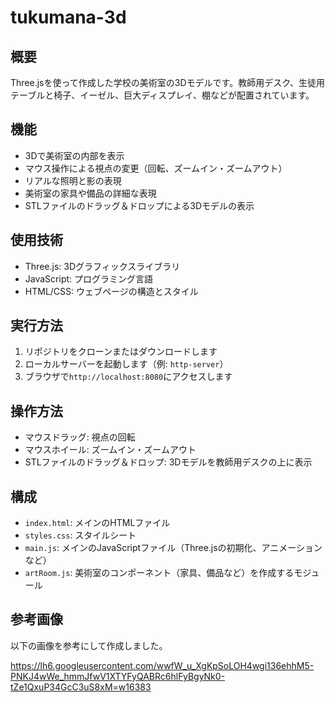 # tukumana-3d

## 概要
Three.jsを使って作成した学校の美術室の3Dモデルです。教師用デスク、生徒用テーブルと椅子、イーゼル、巨大ディスプレイ、棚などが配置されています。

## 機能
- 3Dで美術室の内部を表示
- マウス操作による視点の変更（回転、ズームイン・ズームアウト）
- リアルな照明と影の表現
- 美術室の家具や備品の詳細な表現
- STLファイルのドラッグ＆ドロップによる3Dモデルの表示

## 使用技術
- Three.js: 3Dグラフィックスライブラリ
- JavaScript: プログラミング言語
- HTML/CSS: ウェブページの構造とスタイル

## 実行方法
1. リポジトリをクローンまたはダウンロードします
2. ローカルサーバーを起動します（例: `http-server`）
3. ブラウザで`http://localhost:8080`にアクセスします

## 操作方法
- マウスドラッグ: 視点の回転
- マウスホイール: ズームイン・ズームアウト
- STLファイルのドラッグ＆ドロップ: 3Dモデルを教師用デスクの上に表示

## 構成
- `index.html`: メインのHTMLファイル
- `styles.css`: スタイルシート
- `main.js`: メインのJavaScriptファイル（Three.jsの初期化、アニメーションなど）
- `artRoom.js`: 美術室のコンポーネント（家具、備品など）を作成するモジュール

## 参考画像
以下の画像を参考にして作成しました。

https://lh6.googleusercontent.com/wwfW_u_XgKpSoLOH4wgi136ehhM5-PNKJ4wWe_hmmJfwV1XTYFyQABRc6hlFyBgyNk0-tZe1QxuP34GcC3uS8xM=w16383
